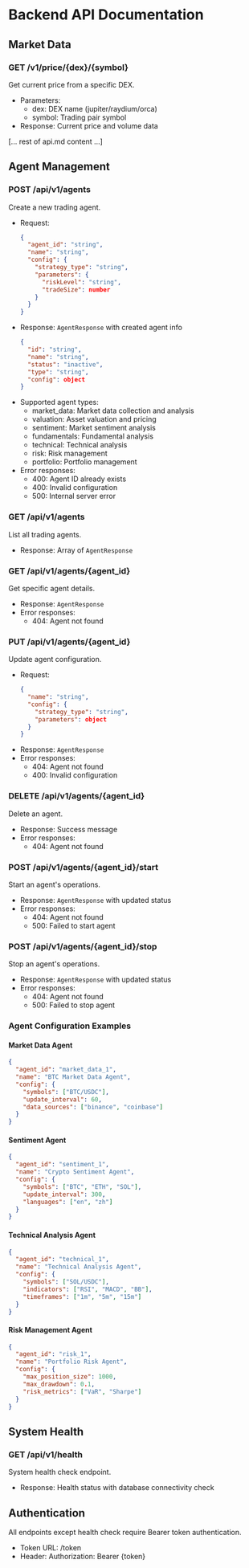 # Backend API Documentation

## Market Data

### GET /v1/price/{dex}/{symbol}
Get current price from a specific DEX.
- Parameters:
  - dex: DEX name (jupiter/raydium/orca)
  - symbol: Trading pair symbol
- Response: Current price and volume data

[... rest of api.md content ...]

## Agent Management

### POST /api/v1/agents
Create a new trading agent.
- Request:
  ```json
  {
    "agent_id": "string",
    "name": "string",
    "config": {
      "strategy_type": "string",
      "parameters": {
        "riskLevel": "string",
        "tradeSize": number
      }
    }
  }
  ```
- Response: `AgentResponse` with created agent info
  ```json
  {
    "id": "string",
    "name": "string",
    "status": "inactive",
    "type": "string",
    "config": object
  }
  ```
- Supported agent types:
  - market_data: Market data collection and analysis
  - valuation: Asset valuation and pricing
  - sentiment: Market sentiment analysis
  - fundamentals: Fundamental analysis
  - technical: Technical analysis
  - risk: Risk management
  - portfolio: Portfolio management
- Error responses:
  - 400: Agent ID already exists
  - 400: Invalid configuration
  - 500: Internal server error

### GET /api/v1/agents
List all trading agents.
- Response: Array of `AgentResponse`

### GET /api/v1/agents/{agent_id}
Get specific agent details.
- Response: `AgentResponse`
- Error responses:
  - 404: Agent not found

### PUT /api/v1/agents/{agent_id}
Update agent configuration.
- Request:
  ```json
  {
    "name": "string",
    "config": {
      "strategy_type": "string",
      "parameters": object
    }
  }
  ```
- Response: `AgentResponse`
- Error responses:
  - 404: Agent not found
  - 400: Invalid configuration

### DELETE /api/v1/agents/{agent_id}
Delete an agent.
- Response: Success message
- Error responses:
  - 404: Agent not found

### POST /api/v1/agents/{agent_id}/start
Start an agent's operations.
- Response: `AgentResponse` with updated status
- Error responses:
  - 404: Agent not found
  - 500: Failed to start agent

### POST /api/v1/agents/{agent_id}/stop
Stop an agent's operations.
- Response: `AgentResponse` with updated status
- Error responses:
  - 404: Agent not found
  - 500: Failed to stop agent

### Agent Configuration Examples

#### Market Data Agent
```json
{
  "agent_id": "market_data_1",
  "name": "BTC Market Data Agent",
  "config": {
    "symbols": ["BTC/USDC"],
    "update_interval": 60,
    "data_sources": ["binance", "coinbase"]
  }
}
```

#### Sentiment Agent
```json
{
  "agent_id": "sentiment_1",
  "name": "Crypto Sentiment Agent",
  "config": {
    "symbols": ["BTC", "ETH", "SOL"],
    "update_interval": 300,
    "languages": ["en", "zh"]
  }
}
```

#### Technical Analysis Agent
```json
{
  "agent_id": "technical_1",
  "name": "Technical Analysis Agent",
  "config": {
    "symbols": ["SOL/USDC"],
    "indicators": ["RSI", "MACD", "BB"],
    "timeframes": ["1m", "5m", "15m"]
  }
}
```

#### Risk Management Agent
```json
{
  "agent_id": "risk_1",
  "name": "Portfolio Risk Agent",
  "config": {
    "max_position_size": 1000,
    "max_drawdown": 0.1,
    "risk_metrics": ["VaR", "Sharpe"]
  }
}
```

## System Health

### GET /api/v1/health
System health check endpoint.
- Response: Health status with database connectivity check

## Authentication
All endpoints except health check require Bearer token authentication.
- Token URL: /token
- Header: Authorization: Bearer {token}
